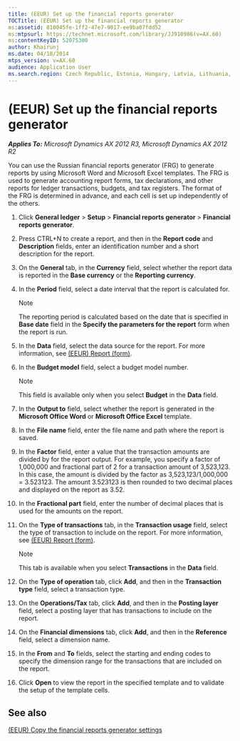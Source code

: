 ```yaml
---
title: (EEUR) Set up the financial reports generator
TOCTitle: (EEUR) Set up the financial reports generator
ms:assetid: 810045fe-1ff2-47e7-9017-ee9ba07fdd52
ms:mtpsurl: https://technet.microsoft.com/library/JJ910986(v=AX.60)
ms:contentKeyID: 52075300
author: Khairunj
ms.date: 04/18/2014
mtps_version: v=AX.60
audience: Application User
ms.search.region: Czech Republic, Estonia, Hungary, Latvia, Lithuania, Poland, Russia
---
```


# (EEUR) Set up the financial reports generator 


_**Applies To:** Microsoft Dynamics AX 2012 R3, Microsoft Dynamics AX 2012 R2_

You can use the Russian financial reports generator (FRG) to generate reports by using Microsoft Word and Microsoft Excel templates. The FRG is used to generate accounting report forms, tax declarations, and other reports for ledger transactions, budgets, and tax registers. The format of the FRG is determined in advance, and each cell is set up independently of the others.

1.  Click **General ledger** \> **Setup** \> **Financial reports generator** \> **Financial reports generator**.

2.  Press CTRL+N to create a report, and then in the **Report code** and **Description** fields, enter an identification number and a short description for the report.

3.  On the **General** tab, in the **Currency** field, select whether the report data is reported in the **Base currency** or the **Reporting currency**.

4.  In the **Period** field, select a date interval that the report is calculated for.
    

    > [!NOTE]
    > <P>The reporting period is calculated based on the date that is specified in <STRONG>Base date</STRONG> field in the <STRONG>Specify the parameters for the report</STRONG> form when the report is run.</P>



5.  In the **Data** field, select the data source for the report. For more information, see [(EEUR) Report (form)](https://technet.microsoft.com/library/jj911237\(v=ax.60\)).

6.  In the **Budget model** field, select a budget model number.
    

    > [!NOTE]
    > <P>This field is available only when you select <STRONG>Budget</STRONG> in the <STRONG>Data</STRONG> field.</P>



7.  In the **Output to** field, select whether the report is generated in the **Microsoft Office Word** or **Microsoft Office Excel** template.

8.  In the **File name** field, enter the file name and path where the report is saved.

9.  In the **Factor** field, enter a value that the transaction amounts are divided by for the report output. For example, you specify a factor of 1,000,000 and fractional part of 2 for a transaction amount of 3,523,123. In this case, the amount is divided by the factor as 3,523,123/1,000,000 = 3.523123. The amount 3.523123 is then rounded to two decimal places and displayed on the report as 3.52.

10. In the **Fractional part** field, enter the number of decimal places that is used for the amounts on the report.

11. On the **Type of transactions** tab, in the **Transaction usage** field, select the type of transaction to include on the report. For more information, see [(EEUR) Report (form)](https://technet.microsoft.com/library/jj911237\(v=ax.60\)).
    

    > [!NOTE]
    > <P>This tab is available when you select <STRONG>Transactions</STRONG> in the <STRONG>Data</STRONG> field.</P>



12. On the **Type of operation** tab, click **Add**, and then in the **Transaction type** field, select a transaction type.

13. On the **Operations/Tax** tab, click **Add**, and then in the **Posting layer** field, select a posting layer that has transactions to include on the report.

14. On the **Financial dimensions** tab, click **Add**, and then in the **Reference** field, select a dimension name.

15. In the **From** and **To** fields, select the starting and ending codes to specify the dimension range for the transactions that are included on the report.

16. Click **Open** to view the report in the specified template and to validate the setup of the template cells.

## See also

[(EEUR) Copy the financial reports generator settings](eeur-copy-the-financial-reports-generator-settings.md)

  


